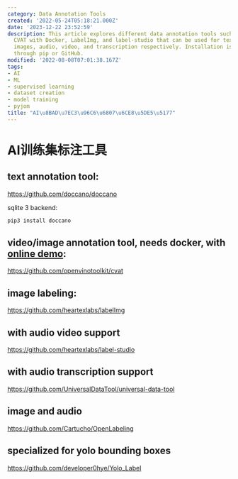 ```yaml
---
category: Data Annotation Tools
created: '2022-05-24T05:18:21.000Z'
date: '2023-12-22 23:52:59'
description: This article explores different data annotation tools such as Doccano,
  CVAT with Docker, LabelImg, and label-studio that can be used for text, video/image,
  images, audio, video, and transcription respectively. Installation is available
  through pip or GitHub.
modified: '2022-08-08T07:01:38.167Z'
tags:
- AI
- ML
- supervised learning
- dataset creation
- model training
- pyjom
title: "AI\u8BAD\u7EC3\u96C6\u6807\u6CE8\u5DE5\u5177"
---
```


# AI训练集标注工具

## text annotation tool:
https://github.com/doccano/doccano

sqlite 3 backend:
```bash
pip3 install doccano
```

## video/image annotation tool, needs docker, with [online demo](https://cvat.org):
https://github.com/openvinotoolkit/cvat

## image labeling:
https://github.com/heartexlabs/labelImg

## with audio video support
https://github.com/heartexlabs/label-studio

## with audio transcription support
https://github.com/UniversalDataTool/universal-data-tool

## image and audio
https://github.com/Cartucho/OpenLabeling

## specialized for yolo bounding boxes
https://github.com/developer0hye/Yolo_Label
